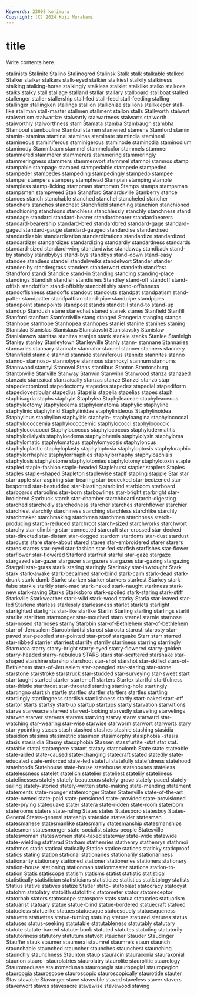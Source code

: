 ```yaml
---
Keywords: 23008 kojimura
Copyright: (C) 2024 Koji Murakami
---
```


# title

Write contents here.



 stalinists Stalinite Stalino Stalinogrod
Stalinsk Stalk stalk stalkable stalked Stalker stalker stalkers stalk-eyed stalkier
stalkiest stalkily stalkiness stalking stalking-horse stalkingly stalkless stalklet stalklike stalko
stalkoes stalks stalky stall stallage stalland stallar stallary stallboard stallboat
stalled stallenger staller stallership stall-fed stall-feed stall-feeding stalling stallinger stallingken
stallings stallion stallionize stallions stallkeeper stall-like stallman stall-master stallmen stallment
stallon stalls Stallworth stalwart stalwartism stalwartize stalwartly stalwartness stalwarts stalworth
stalworthly stalworthness stam Stamata stamba Stambaugh stambha Stamboul stambouline Stambul
stamen stamened stamens Stamford stamin stamin- stamina staminal staminas staminate
stamindia stamineal stamineous staminiferous staminigerous staminode staminodia staminodium staminody Stammbaum
stammel stammelcolor stammels stammer stammered stammerer stammerers stammering stammeringly stammeringness
stammers stammerwort stammrel stamnoi stamnos stamp stampable stampage stamped stampedable
stampede stampeded stampeder stampedes stampeding stampedingly stampedo stampee stamper stampers
stampery stamphead Stampian stamping stample stampless stamp-licking stampman stampmen Stamps
stamps stampsman stampsmen stampweed Stan Stanaford Stanardsville Stanberry stance stances
stanch stanchable stanched stanchel stancheled stancher stanchers stanches stanchest Stanchfield
stanching stanchion stanchioned stanchioning stanchions stanchless stanchlessly stanchly stanchness stand
standage standard standard-bearer standardbearer standardbearers standard-bearership standard-bred standardbred standard-gage standard-gaged
standard-gauge standard-gauged standardise standardised standardizable standardization standardizations standardize standardized standardizer
standardizes standardizing standardly standardness standards standard-sized standard-wing standardwise standaway standback
stand-by standby standbybys stand-bys standbys stand-down stand-easy standee standees standel
standelwelks standelwort Stander stander stander-by standergrass standers standerwort standeth standfast
Standford standi Standice stand-in Standing standing standing-place standings Standish standish
standishes Standley stand-off standoff stand-offish standoffish stand-offishly standoffishly stand-offishness standoffishness
standoffs standout standouts standpat standpatism stand-patter standpatter standpattism stand-pipe standpipe
standpipes standpoint standpoints standpost stands standstill stand-to stand-up standup Standush
stane stanechat staned stanek stanes Stanfield Stanfill Stanford stanford Stanfordville
stang stanged Stangeria stanging stangs Stanhope stanhope Stanhopea stanhopes staniel
stanine stanines staning Stanislao Stanislas Stanislaus Stanislavski Stanislavsky Stanislaw Stanislawow
stanitsa stanitza stanjen stank stankie stanks Stanlee Stanleigh Stanley stanley
Stanleytown Stanleyville Stanly stann- stannane Stannaries stannaries stannary stannate stannator
stannel stanner stanners stannery Stannfield stannic stannid stannide stanniferous stannite
stannites stanno stanno- stannoso- stannotype stannous stannoxyl stannum stannums Stannwood
stannyl Stanovoi Stans stantibus Stanton Stantonsburg Stantonville Stanville Stanway Stanwin
Stanwinn Stanwood stanza stanzaed stanzaic stanzaical stanzaically stanzas stanze Stanzel
stanzo stap stapedectomized stapedectomy stapedes stapedez stapedial stapediform stapediovestibular stapedius
Stapelia stapelia stapelias stapes staph staphisagria staphs staphyle Staphylea Staphyleaceae
staphyleaceous staphylectomy staphyledema staphylematoma staphylic staphyline staphylinic staphylinid Staphylinidae staphylinideous
Staphylinoidea Staphylinus staphylion staphylitis staphylo- staphyloangina staphylococcal staphylococcemia staphylococcemic staphylococci
staphylococcic staphylococcocci Staphylococcus staphylococcus staphylodermatitis staphylodialysis staphyloedema staphylohemia staphylolysin staphyloma
staphylomatic staphylomatous staphylomycosis staphyloncus staphyloplastic staphyloplasty staphyloptosia staphyloptosis staphyloraphic staphylorrhaphic
staphylorrhaphies staphylorrhaphy staphyloschisis staphylosis staphylotome staphylotomies staphylotomy staphylotoxin staple stapled
staple-fashion staple-headed Staplehurst stapler staplers Staples staples staple-shaped Stapleton staplewise
staplf stapling stapple Star star star-apple star-aspiring star-bearing star-bedecked star-bedizened
star-bespotted star-bestudded star-blasting starblind starbloom starboard starboards starbolins star-born starbowlines
star-bright starbright star-broidered Starbuck starch star-chamber starchboard starch-digesting starched starchedly
starchedness starcher starches starchflower starchier starchiest starchily starchiness starching starchless
starchlike starchly starchmaker starchmaking starchman starchmen starchness starch-producing starch-reduced starchroot
starch-sized starchworks starchwort starchy star-climbing star-connected starcraft star-crossed star-decked star-directed
star-distant star-dogged stardom stardoms star-dust stardust stardusts stare stare-about stared
staree star-embroidered starer starers stares starets star-eyed star-fashion star-fed starfish
starfishes star-flower starflower star-flowered Starford starfruit starful star-gaze stargaze stargazed
star-gazer stargazer stargazers stargazes star-gazing stargazing Stargell star-grass starik staring
staringly Starinsky star-inwrought Stark stark stark-awake stark-becalmed stark-blind stark-calm stark-dead
stark-drunk stark-dumb Starke starken starker starkers starkest Starkey stark-false starkle
starkly stark-mad stark-naked stark-naught starkness stark-new stark-raving Starks Starksboro stark-spoiled
stark-staring stark-stiff Starkville Starkweather stark-wild stark-wood starky Starla star-leaved star-led
Starlene starless starlessly starlessness starlet starlets starlight starlighted starlights star-like
starlike Starlin Starling starling starlings starlit starlite starlitten starmonger star-mouthed
starn starnel starnie starnose star-nosed starnoses starny Starobin star-of-Bethlehem star-of-bethlehem
star-of-Jerusalem Staroobriadtsi starost starosta starosti starosty star-paved star-peopled star-pointed star-proof
starquake Starr starr starred star-ribbed starrier starriest starrify starrily starriness
starring starringly Starrucca starry starry-bright starry-eyed starry-flowered starry-golden starry-headed starry-nebulous
STARS stars star-scattered starshake star-shaped starshine starship starshoot star-shot starshot
star-skilled stars-of-Bethlehem stars-of-Jerusalem star-spangled star-staring star-stone starstone starstroke starstruck star-studded
star-surveying star-sweet start star-taught started starter starter-off starters Startex startful
startfulness star-thistle starthroat star-throated starting starting-hole startingly startingno startish startle
startled startler startlers startles startling startlingly startlingness startlish startlishness startly
start-naked start-off startor starts startsy start-up startup startups starty starvation
starvations starve starveacre starved starved-looking starvedly starveling starvelings starven starver
starvers starves starving starvy starw starward star-watching star-wearing star-wise starwise
starworm starwort starworts stary star-ypointing stases stash stashed stashes stashie
stashing stasidia stasidion stasima stasimetric stasimon stasimorphy stasiphobia -stasis stasis
stasisidia Stasny stasophobia Stassen stassfurtite -stat stat stat. statable statal
statampere statant statary statcoulomb State state stateable state-aided state-caused state-changing
statecraft stated statedly state-educated state-enforced state-fed stateful statefully statefulness statehood
statehoods Statehouse state-house statehouse statehouses stateless statelessness statelet statelich statelier
stateliest statelily stateliness statelinesses stately stately-beauteous stately-grave stately-paced stately-sailing stately-storied
stately-written state-making state-mending statement statements state-monger statemonger Staten Statenville state-of-the-art
state-owned state-paid state-pensioned state-provided state-provisioned state-prying statequake stater statera state-ridden
state-room stateroom staterooms staters state-ruling States states Statesboro statesboy States-General
States-general stateship stateside statesider statesman statesmanese statesmanlike statesmanly statesmanship statesmanships
statesmen statesmonger state-socialist states-people Statesville stateswoman stateswomen state-taxed stateway state-wide
statewide state-wielding statfarad Statham stathenries stathenry stathenrys stathmoi stathmos static
statical statically Statice statice statices staticky staticproof statics stating station
stational stationaries stationarily stationariness stationarity stationary stationed stationer stationeries stationers
stationery station-house stationing stationman stationmaster stations station-to-station Statis statiscope statism
statisms statist statistic statistical statistically statistician statisticians statisticize statistics statistology
statists Statius stative statives statize Statler stato- statoblast statocracy statocyst
statohm statolatry statolith statolithic statometer stator statoreceptor statorhab stators statoscope
statospore stats statua statuaries statuarism statuarist statuary statue statue-blind statue-bordered
statuecraft statued statueless statuelike statues statuesque statuesquely statuesqueness statuette statuettes
statue-turning statuing stature statured statures status statuses status-seeking statutable statutableness
statutably statutary statute statute-barred statute-book statuted statutes statuting statutorily statutoriness
statutory statutum statvolt staucher Stauder Staudinger Stauffer stauk staumer staumeral
staumrel staumrels staun staunch staunchable staunched stauncher staunches staunchest staunching
staunchly staunchness Staunton staup stauracin stauraxonia stauraxonial staurion stauro- staurolatries
staurolatry staurolite staurolitic staurology Stauromedusae stauromedusan stauropegia stauropegial stauropegion stauropgia
stauroscope stauroscopic stauroscopically staurotide stauter Stav stavable Stavanger stave staveable
staved staveless staver stavers staverwort staves stavesacre stavewise stavewood staving
